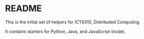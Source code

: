 # README

This is the initial set of helpers for ICT4310, Distributed Computing

It contains starters for Python, Java, and JavaScript (node).
